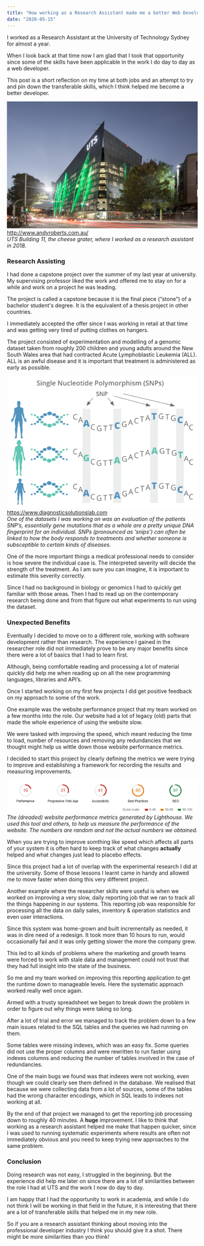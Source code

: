 ```yaml
---
title: "How working as a Research Assistant made me a better Web Developer"
date: "2020-05-15"
---
```


I worked as a Research Assistant at the University of Technology Sydney for almost a year.

When I look back at that time now I am glad that I took that opportunity since some of the skills have been applicable in the work I do day to day as a web developer.

This post is a short reflection on my time at both jobs and an attempt to try and pin down the transferable skills, which I think helped me become a better developer.

![UTS Building 11](./images/uts-building-11.jpg)
http://www.andyroberts.com.au/ <br/>
_UTS Building 11, the cheese grater, where I worked as a research assistant in 2018._

### Research Assisting

I had done a capstone project over the summer of my last year at university. My supervising professor liked the work and offered me to stay on for a while and work on a project he was leading. 

The project is called a capstone because it is the final piece (“stone”) of a bachelor student's degree. It is the equivalent of a thesis project in other countries. 

I immediately accepted the offer since I was working in retail at that time and was getting very tired of putting clothes on hangers.

The project consisted of experimentation and modelling of a genomic dataset taken from roughly 200 children and young adults around the New South Wales area that had contracted Acute Lymphoblastic Leukemia (ALL). ALL is an awful disease and it is important that treatment is administered as early as possible. 

![SNP Explanation](./images/snp-explanation-image.png)
https://www.diagnosticsolutionslab.com </br>
_One of the datasets I was working on was an evaluation of the patients SNP’s, essentially gene mutations that as a whole are a pretty unique DNA fingerprint for an individual. SNPs (pronounced as ‘snips’) can often be linked to how the body responds to treatments and whether someone is subsceptible to certain kinds of diseases._

One of the more important things a medical professional needs to consider is how severe the individual case is. The interpreted severity will decide the strength of the treatment. As I am sure you can imagine, it is important to estimate this severity correctly.

Since I had no background in biology or genomics I had to quickly get familiar with those areas. Then I had to read up on the contemporary research being done and from that figure out what experiments to run using the dataset.

### Unexpected Benefits

Eventually I decided to move on to a different role, working with software development rather than research. The experience I gained in the researcher role did not immediately prove to be any major benefits since there were a lot of basics that I had to learn first.

Although, being comfortable reading and processing a lot of material quickly did help me when reading up on all the new programming languages, libraries and API’s.

Once I started working on my first few projects I did get positive feedback on my approach to some of the work.

One example was the website performance project that my team worked on a few months into the role. Our website had a lot of legacy (old) parts that made the whole experience of using the website slow. 

We were tasked with improving the speed, which meant reducing the time to load, number of resources and removing any redundancies that we thought might help us wittle down those website performance metrics.

I decided to start this project by clearly defining the metrics we were trying to improve and establishing a framework for recording the results and measuring improvements. 

![Lighthouse web performance metrics](./images/lighthouse-metrics.png)
_The (dreaded) website performance metrics generated by Lighthouse. We used this tool and others, to help us measure the performance of the website. The numbers are random and not the actual numbers we obtained._

When you are trying to improve somthing like speed which affects all parts of your system it is often hard to keep track of what changes **actually** helped and what changes just lead to placebo effects.

Since this project had a lot of overlap with the experimental research I did at the university. Some of those lessons I learnt came in handy and allowed me to move faster when doing this very different project.

Another example where the researcher skills were useful is when we worked on improving a very slow, daily reporting job that we ran to track all the things happening in our systems. This reporting job was responsible for processing all the data on daily sales, inventory & operation statistics and even user interactions.

Since this system was home-grown and built incrementally as needed, it was in dire need of a redesign. It took more than 10 hours to run, would occasionally fail and it was only getting slower the more the company grew.

This led to all kinds of problems where the marketing and growth teams were forced to work with stale data and management could not trust that they had full insight into the state of the business.

So me and my team worked on improving this reporting application to get the runtime down to manageable levels. Here the systematic approach worked really well once again. 

Armed with a trusty spreadsheet we began to break down the problem in order to figure out why things were taking so long. 

After a lot of trial and error we managed to track the problem down to a few main issues related to the SQL tables and the queries we had running on them. 

Some tables were missing indexes, which was an easy fix. Some queries did not use the proper columns and were rewritten to run faster using indexes columns and reducing the number of tables involved in the case of redundancies. 

One of the main bugs we found was that indexes were not working, even though we could clearly see them defined in the database. We realised that because we were collecting data from a lot of sources, some of the tables had the wrong character encodings, which in SQL leads to indexes not working at all. 

By the end of that project we managed to get the reporting job processing down to roughly 40 minutes. A **huge** improvement. I like to think that working as a research assistant helped me make that happen quicker, since I was used to running systematic experiments where results are often not immediately obvious and you need to keep trying new approaches to the same problem.

### Conclusion
Doing research was not easy, I struggled in the beginning. But the experience did help me later on since there are a lot of similarities between the role I had at UTS and the work I now do day to day. 

I am happy that I had the opportunity to work in academia, and while I do not think I will be working in that field in the future, it is interesting that there are a lot of transferable skills that helped me in my new role.

So if you are a research assistant thinking about moving into the professional developer industry I think you should give it a shot. There might be more similarities than you think!


